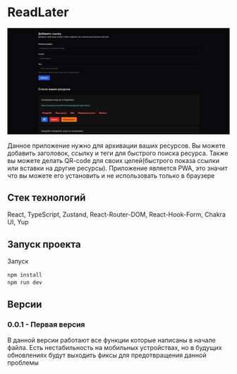 # ReadLater

![](rl/public/screen/desktop.png)

Данное приложение нужно для архивации ваших ресурсов. Вы можете добавить заголовок, ссылку и теги для быстрого поиска ресурса. Также вы можете делать QR-code для своих целей(быстрого показа ссылки или вставки на другие ресурсы).
Приложение является PWA, это значит что вы можете его установить и не использовать только в браузере

## Стек технологий
React, TypeScript, Zustand, React-Router-DOM, React-Hook-Form, Chakra UI, Yup

## Запуск проекта

Запуск
```bash
npm install
npm run dev
```

## Версии

### 0.0.1 - Первая версия
В данной версии работают все функции которые написаны в начале файла. Есть нестабильность на мобильных устройствах, но в будущих обновлениях будут выходить фиксы для предотвращения данной проблемы
